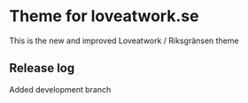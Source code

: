 Theme for loveatwork.se
=========================

This is the new and improved Loveatwork / Riksgränsen theme

Release log
------------
Added development branch
